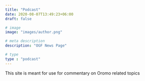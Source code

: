 ```yaml
---
title: "Podcast"
date: 2020-08-07T13:49:23+06:00
draft: false

# image
image: "images/author.png"

# meta description
description: "OGF News Page"

# type
type : "podcast"
---
```


This site is meant for use for commentary on Oromo related topics
